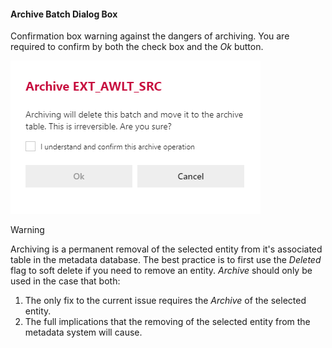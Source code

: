 #### Archive Batch Dialog Box

Confirmation box warning against the dangers of archiving.  You are required to confirm by both the check box and the *Ok* button.

![Archive Selected Batch Dialog Box -mtb-20-image](images/bimlflex-app-dialog-archive-batch.png "Archive Selected Batch Dialog Box")

>[!WARNING]
> Archiving is a permanent removal of the selected entity from it's associated table in the metadata database.  The best practice is to first use the *Deleted* flag to soft delete if you need to remove an entity.  *Archive* should only be used in the case that both:
>
> 1. The only fix to the current issue requires the *Archive* of the selected entity.
> 2. The full implications that the removing of the selected entity from the metadata system will cause.
